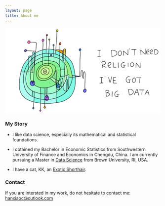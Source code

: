 ```yaml
---
layout: page
title: About me
---
```

![big-data](img/99581d906146f3c34b9a8d7017c8b53c_2_-1_art.jpg)
### My Story

- I like data science, especially its mathematical and statistical foundations.

- I obtained my Bachelor in Economic Statistics from Southwestern University of Finance and Economics in Chengdu, China. I am currently pursuing a Master in [Data Science](http://dsi.brown.edu/) from Brown University, RI, USA.

- I have a cat, KK, an [Exotic Shorthair](https://en.wikipedia.org/wiki/Exotic_Shorthair).

### Contact

If you are intersted in my work, do not hesitate to contact me: hanxiaoc@outlook.com
